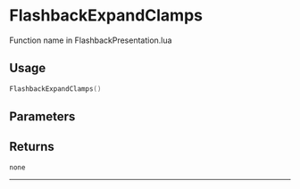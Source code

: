 # FlashbackExpandClamps
Function name in FlashbackPresentation.lua
## Usage
```lua
FlashbackExpandClamps()
```
## Parameters

## Returns
`none`

---